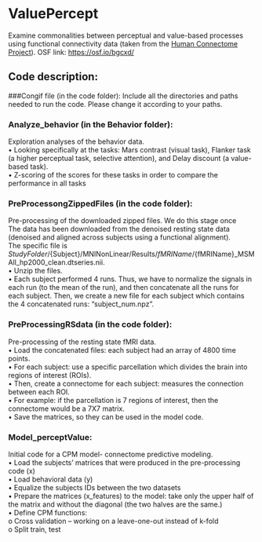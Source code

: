 # ValuePercept
Examine commonalities between perceptual and value-based processes using functional connectivity data (taken from the [Human Connectome Project]( https://www.humanconnectome.org/study/hcp-young-adult/data-releases)).
OSF link: https://osf.io/bgcxd/

## Code description:
###Congif file (in the code folder):
Include all the directories and paths needed to run the code. Please change it according to your paths.
### Analyze_behavior (in the Behavior folder):
Exploration analyses of the behavior data.<br />
•	Looking specifically at the tasks: Mars contrast (visual task), Flanker task (a higher perceptual task, selective attention), and Delay discount (a value-based task).<br />
•	Z-scoring of the scores for these tasks in order to compare the performance in all tasks 

### PreProcessongZippedFiles (in the code folder):
Pre-processing of the downloaded zipped files. We do this stage once <br />
The data has been downloaded from the denoised resting state data (denoised and aligned across subjects using a functional alignment). <br />
The specific file is ${StudyFolder}/${Subject}/MNINonLinear/Results/${fMRIName}/${fMRIName}_MSMAll_hp2000_clean.dtseries.nii. <br />
•   Unzip the files. <br />	
•	Each subject performed 4 runs. Thus, we have to normalize the signals in each run (to the mean of the run), and then concatenate all the runs for each subject. Then, we create a new file for each subject which contains the 4 concatenated runs: “subject_num.npz”. <br />

### PreProcessingRSdata (in the code folder):
Pre-processing of the resting state fMRI data.<br />
•	Load the concatenated files: each subject had an array of 4800 time points.<br />
•	For each subject: use a specific parcellation which divides the brain into regions of interest (ROIs).<br />
•	Then, create a connectome for each subject: measures the connection between each ROI.<br />
•	For example: if the parcellation is 7 regions of interest, then the connectome would be a 7X7 matrix.<br />
•	Save the matrices, so they can be used in the model code.<br />

### Model_perceptValue:
Initial code for a CPM model- connectome predictive modeling.<br />
•	Load the subjects’ matrices that were produced in the pre-processing code (x)<br />
•	Load behavioral data (y)<br />
•	Equalize the subjects IDs between the two datasets<br />
•	Prepare the matrices (x_features) to the model: take only the upper half of the matrix and without the diagonal (the two halves are the same.)<br />
•	Define CPM functions:<br />
o	Cross validation – working on a leave-one-out instead of k-fold<br />
o	Split train, test<br />
